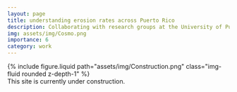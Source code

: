 ```yaml
---
layout: page
title: understanding erosion rates across Puerto Rico
description: Collaborating with research groups at the University of Puerto Rico, Purdue, and the University of Vermont to better understand changes in erosion rates across Puerto Rico.
img: assets/img/Cosmo.png
importance: 6
category: work
---
```


<div class="row justify-content-sm-center">
    <div class="col-sm-4 mt-3 mt-md-0">
        {% include figure.liquid path="assets/img/Construction.png" class="img-fluid rounded z-depth-1" %}
    </div>
</div>
<div class="caption">
    This site is currently under construction.
</div>
